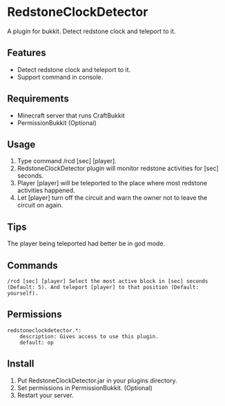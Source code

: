 RedstoneClockDetector
=====================

A plugin for bukkit. Detect redstone clock and teleport to it.


Features
--------

* Detect redstone clock and teleport to it.
* Support command in console.


Requirements
------------

* Minecraft server that runs CraftBukkit
* PermissionBukkit (Optional)


Usage
-----

1. Type command /rcd [sec] [player].
2. RedstoneClockDetector plugin will monitor redstone activities for [sec] seconds.
3. Player [player] will be teleported to the place where most redstone activities happened.
4. Let [player] turn off the circuit and warn the owner not to leave the circuit on again.


Tips
----

The player being teleported had better be in god mode.


Commands
--------

    /rcd [sec] [player] Select the most active block in [sec] seconds (Default: 5). And teleport [player] to that position (Default: yourself).


Permissions
-----------

    redstoneclockdetector.*:
        description: Gives access to use this plugin.
        default: op


Install
-------

1. Put RedstoneClockDetector.jar in your plugins directory.
2. Set permissions in PermissionBukkit. (Optional)
3. Restart your server.




